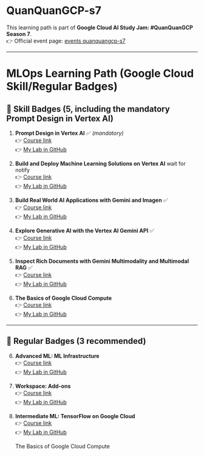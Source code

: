 # QuanQuanGCP-s7

This learning path is part of **Google Cloud AI Study Jam: #QuanQuanGCP Season 7**.  
👉 Official event page: [events quanquangcp-s7](https://rsvp.withgoogle.com/events/quanquangcp-s7)

---

# MLOps Learning Path (Google Cloud Skill/Regular Badges)

## 📌 Skill Badges (5, including the mandatory **Prompt Design in Vertex AI**)

1. **Prompt Design in Vertex AI** ✅ *(mandatory)*  
   👉 [Course link](https://www.cloudskillsboost.google/paths/118/course_templates/976)  
   👉 [My Lab in GitHub](https://github.com/dauvannam1804/quanquangcp-s7/tree/main/Prompt%20Design%20in%20Vertex%20AI)

2. **Build and Deploy Machine Learning Solutions on Vertex AI**  wait for notify   
   👉 [Course link](https://www.cloudskillsboost.google/course_templates/609)  
   👉 [My Lab in GitHub](https://github.com/dauvannam1804/quanquangcp-s7/tree/main/Build%20and%20Deploy%20Machine%20Learning%20Solutions%20on%20Vertex%20AI)

3. **Build Real World AI Applications with Gemini and Imagen** ✅   
   👉 [Course link](https://www.cloudskillsboost.google/course_templates/1076)  
   👉 [My Lab in GitHub](https://github.com/dauvannam1804/quanquangcp-s7/tree/main/Build%20Real%20World%20AI%20Applications%20with%20Gemini%20and%20Imagen)

4. **Explore Generative AI with the Vertex AI Gemini API**  ✅   
   👉 [Course link](https://www.cloudskillsboost.google/course_templates/959)  
   👉 [My Lab in GitHub](https://github.com/dauvannam1804/quanquangcp-s7/tree/main/Explore%20Generative%20AI%20with%20the%20Gemini%20API%20in%20Vertex%20AI)

5. **Inspect Rich Documents with Gemini Multimodality and Multimodal RAG**  ✅   
   👉 [Course link](https://www.cloudskillsboost.google/course_templates/981)  
   👉 [My Lab in GitHub](https://github.com/dauvannam1804/quanquangcp-s7/tree/main/Inspect%20Rich%20Documents%20with%20Gemini%20Multimodality%20and%20Multimodal%20RAG)

6. **The Basics of Google Cloud Compute**  
   👉 [Course link](https://www.cloudskillsboost.google/course_templates/754)  
   👉 [My Lab in GitHub](https://github.com/your-username/your-repo-link/tree/main/multimodal-vector-search)
---

## 📌 Regular Badges (3 recommended)

6. **Advanced ML: ML Infrastructure**  
   👉 [Course link](https://www.cloudskillsboost.google/course_templates/1126)  
   👉 [My Lab in GitHub](https://github.com/your-username/your-repo-link/tree/main/advanced-ml-infra)

7. **Workspace: Add-ons**  
   👉 [Course link](https://www.cloudskillsboost.google/course_templates/781)  
   👉 [My Lab in GitHub](https://github.com/your-username/your-repo-link/tree/main/ml-enterprise)

8. **Intermediate ML: TensorFlow on Google Cloud**  
   👉 [Course link](https://www.cloudskillsboost.google/course_templates/738)  
   👉 [My Lab in GitHub](https://github.com/your-username/your-repo-link/tree/main/foundations-data-ml-ai)

   
   The Basics of Google Cloud Compute
   



